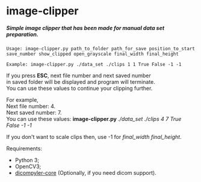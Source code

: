 # image-clipper

##### Simple image clipper that has been made for manual data set preparation.

```
Usage: image-clipper.py path_to_folder path_for_save position_to_start save_number show_clipped open_grayscale final_width final_height
```

```
Example: image-clipper.py ./data_set ./clips 1 1 True False -1 -1
```

If you press **ESC**, next file number and next saved number  
in saved folder will be displayed and program will terminate.  
You can use these values to continue your clipping further.

For example,  
Next file number: 4.  
Next saved number: 7.  
You can use these values: **image-clipper.py** *./data_set* *./clips* *4* *7* *True* *False* *-1* *-1*

If you don't want to scale clips then, use -1 for *final_width* *final_height*.

Requirements:
- Python 3;
- OpenCV3;
- <a href="https://github.com/dicompyler/dicompyler-core" target="_blank">dicompyler-core</a> (Optionally, if you need dicom support).
